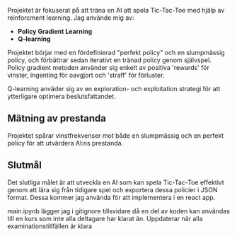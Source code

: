 Projektet är fokuserat på att träna en AI att spela Tic-Tac-Toe med hjälp av reinforcment learning. Jag använde mig av:

- **Policy Gradient Learning**  
- **Q-learning**

Projektet börjar med en fördefinierad "perfekt policy" och en slumpmässig policy, och förbättrar sedan iterativt en tränad policy genom självspel. Policy gradient metoden använder sig enkelt av positiva 'rewards' för vinster, ingenting för oavgjort och 'straff' för förluster.

Q-learning anväder sig av en exploration- och exploitation strategi för att ytterligare optimera beslutsfattandet.

## Mätning av prestanda
Projektet spårar vinstfrekvenser mot både en slumpmässig och en perfekt policy för att utvärdera AI:ns prestanda.

## Slutmål
Det slutliga målet är att utveckla en AI som kan spela Tic-Tac-Toe effektivt genom att lära sig från tidigare spel och exportera dessa policier i JSON format. Dessa kommer jag använda för att implementera i en react app.

main.ipynb lägger jag i gitignore tillsvidare då en del av koden kan användas till en kurs som inte alla deltagare har klarat än. Uppdaterar när alla examinationstillfällen är klara

